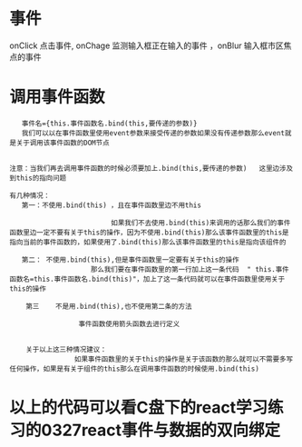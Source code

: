 # 事件
   onClick 点击事件,   onChage 监测输入框正在输入的事件 ，onBlur 输入框市区焦点的事件

   # 调用事件函数
       
       事件名={this.事件函数名.bind(this,要传递的参数)}
       我们可以以在事件函数里使用event参数来接受传递的参数如果没有传递参数那么event就是关于调用该事件函数的DOM节点


    注意：当我们再去调用事件函数的时候必须要加上.bind(this,要传递的参数)   这里边涉及到this的指向问题

    有几种情况：
       第一：不使用.bind(this) ，且在事件函数里边不用this

                             如果我们不去使用.bind(this)来调用的话那么我们的事件函数里边一定不要有关于this的操作，因为不使用.bind(this)那么该事件函数里的this是指向当前的事件函数的，如果使用了.bind(this)那么该事件函数里的this是指向该组件的
                    
       第二： 不使用.bind(this),但是事件函数里一定要有关于this的操作
                        那么我们要在事件函数里的第一行加上这一条代码  " this.事件函数名=this.事件函数名.bind(this)"，加上了这一条代码就可以在事件函数里使用关于this的操作

        第三    不是用.bind(this),也不使用第二条的方法
                     
                     事件函数使用箭头函数去进行定义


        关于以上这三种情况建议：
                    如果事件函数里的关于this的操作是关于该函数的那么就可以不需要多写任何操作，如果是有关于组件的this那么在调用事件函数的时候使用.bind(this)




# 以上的代码可以看C盘下的react学习练习的0327react事件与数据的双向绑定